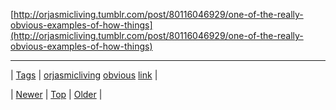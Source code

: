 <!--
title:
date: 2020-06-28T15:27:00.270Z
tags: orjasmicliving, obvious, link
-->




[http://orjasmicliving.tumblr.com/post/80116046929/one-of-the-really-obvious-examples-of-how-things](http://orjasmicliving.tumblr.com/post/80116046929/one-of-the-really-obvious-examples-of-how-things)

<!--BOTTOM-POST-NAVIGATION-->
---

| [Tags](tags.md) | [orjasmicliving](tag-orjasmicliving.md) [obvious](tag-obvious.md) [link](tag-link.md) |

| [Newer](80106459732.md) | [Top](index.md) | [Older](80150253509.md) |